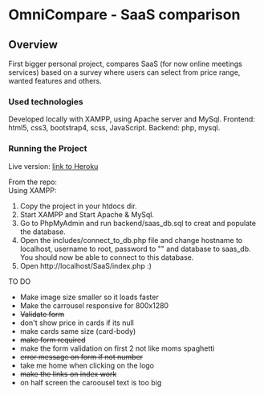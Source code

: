 # OmniCompare - SaaS comparison
## Overview
First bigger personal project, compares SaaS (for now online meetings services) based on a survey where users can select from price range, wanted features and others.

### Used technologies 
Developed locally with XAMPP, using Apache server and MySql. Frontend: html5, css3, bootstrap4, scss, JavaScript. Backend: php, mysql.

### Running the Project
Live version: [link to Heroku](https://omnicompare-ul.herokuapp.com/index.php)  

From the repo:  
Using XAMPP:  
1. Copy the project in your htdocs dir.  
2. Start XAMPP and Start Apache & MySql.  
3. Go to PhpMyAdmin and run backend/saas_db.sql to creat and populate the database.  
4. Open the includes/connect_to_db.php file and change hostname to localhost, username to root, password to "" and database to saas_db. You should now be able to connect to this database.  
5. Open http://localhost/SaaS/index.php :)  



TO DO
* Make image size smaller so it loads faster
* Make the carrousel responsive for 800x1280 
* ~~Validate form~~
* don't show price in cards if its null
* make cards same size (card-body)
* ~~make form required~~
* make the form validation on first 2 not like moms spaghetti 
* ~~error message on form if not number~~
* take me home when clicking on the logo
* ~~make the links on index work~~
* on half screen the caroousel text is too big
